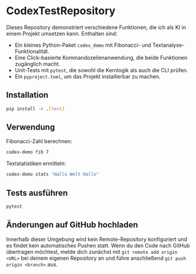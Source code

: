 # CodexTestRepository

Dieses Repository demonstriert verschiedene Funktionen, die ich als KI in einem Projekt umsetzen kann. Enthalten sind:

- Ein kleines Python-Paket `codex_demo` mit Fibonacci- und Textanalyse-Funktionalität.
- Eine Click-basierte Kommandozeilenanwendung, die beide Funktionen zugänglich macht.
- Unit-Tests mit `pytest`, die sowohl die Kernlogik als auch die CLI prüfen.
- Ein `pyproject.toml`, um das Projekt installierbar zu machen.

## Installation

```bash
pip install -e .[test]
```

## Verwendung

Fibonacci-Zahl berechnen:

```bash
codex-demo fib 7
```

Textstatistiken ermitteln:

```bash
codex-demo stats "Hallo Welt Hallo"
```

## Tests ausführen

```bash
pytest
```

## Änderungen auf GitHub hochladen

Innerhalb dieser Umgebung wird kein Remote-Repository konfiguriert und es findet kein automatisches Pushen statt. Wenn du den Code nach GitHub übertragen möchtest, melde dich zunächst mit `git remote add origin <URL>` bei deinem eigenen Repository an und führe anschließend `git push origin <branch>` aus.
